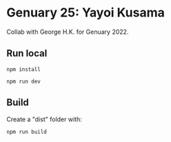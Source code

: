 # Genuary 25: Yayoi Kusama

Collab with George H.K. for Genuary 2022.

## Run local

```
npm install
```

```
npm run dev
```

## Build


Create a "dist" folder  with: 

```
npm run build
```



